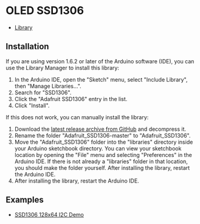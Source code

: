 # OLED SSD1306 #

* [Library](https://github.com/adafruit/Adafruit_SSD1306)

## Installation ##

If you are using version 1.6.2 or later of the Arduino software (IDE), you can use the Library Manager to install this library:

1. In the Arduino IDE, open the "Sketch" menu, select "Include Library", then "Manage Libraries...".
2. Search for "SSD1306".
3. Click the "Adafruit SSD1306" entry in the list.
4. Click "Install".

If this does not work, you can manually install the library:

1. Download the [latest release archive from GitHub](https://github.com/adafruit/Adafruit_SSD1306/archive/master.zip) and decompress it.
2. Rename the folder "Adafruit_SSD1306-master" to "Adafruit_SSD1306".
3. Move the "Adafruit_SSD1306" folder into the "libraries" directory inside your Arduino sketchbook directory. You can view your sketchbook location by opening the "File" menu and selecting "Preferences" in the Arduino IDE. If there is not already a "libraries" folder in that location, you should make the folder yourself.
After installing the library, restart the Arduino IDE.
4. After installing the library, restart the Arduino IDE.

## Examples ##

* [SSD1306 128x64 I2C Demo](./ssd1306_128x64_i2c/ssd1306_128x64_i2c.ino)
